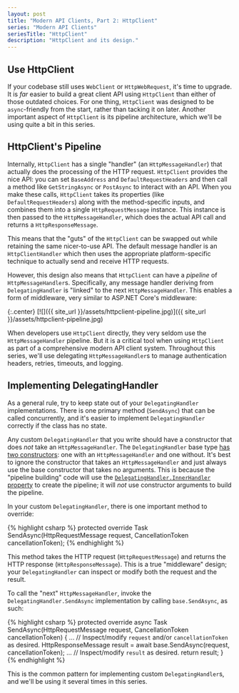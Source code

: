 ```yaml
---
layout: post
title: "Modern API Clients, Part 2: HttpClient"
series: "Modern API Clients"
seriesTitle: "HttpClient"
description: "HttpClient and its design."
---
```


## Use HttpClient

If your codebase still uses `WebClient` or `HttpWebRequest`, it's time to upgrade. It is *far* easier to build a great client API using `HttpClient` than either of those outdated choices. For one thing, `HttpClient` was designed to be `async`-friendly from the start, rather than tacking it on later. Another important aspect of `HttpClient` is its pipeline architecture, which we'll be using quite a bit in this series.

## HttpClient's Pipeline

Internally, `HttpClient` has a single "handler" (an `HttpMessageHandler`) that actually does the processing of the HTTP request. `HttpClient` provides the nice API: you can set `BaseAddress` and `DefaultRequestHeaders` and then call a method like `GetStringAsync` or `PostAsync` to interact with an API. When you make these calls, `HttpClient` takes its properties (like `DefaultRequestHeaders`) along with the method-specific inputs, and combines them into a single `HttpRequestMessage` instance. This instance is then passed to the `HttpMessageHandler`, which does the actual API call and returns a `HttpResponseMessage`.

This means that the "guts" of the `HttpClient` can be swapped out while retaining the same nicer-to-use API. The default message handler is an `HttpClientHandler` which then uses the appropriate platform-specific technique to actually send and receive HTTP requests.

However, this design also means that `HttpClient` can have a *pipeline* of `HttpMessageHandler`s. Specifically, any message handler deriving from `DelegatingHandler` is "linked" to the next `HttpMessageHandler`. This enables a form of middleware, very similar to ASP.NET Core's middleware:

{:.center}
[![]({{ site_url }}/assets/httpclient-pipeline.jpg)]({{ site_url }}/assets/httpclient-pipeline.jpg)

When developers use `HttpClient` directly, they very seldom use the `HttpMessageHandler` pipeline. But it is a critical tool when using `HttpClient` as part of a comprehensive modern API client system. Throughout this series, we'll use delegating `HttpMessageHandler`s to manage authentication headers, retries, timeouts, and logging.

## Implementing DelegatingHandler

As a general rule, try to keep state out of your `DelegatingHandler` implementations. There is one primary method (`SendAsync`) that can be called concurrently, and it's easier to implement `DelegatingHandler` correctly if the class has no state.

Any custom `DelegatingHandler` that you write should have a constructor that does *not* take an `HttpMessageHandler`. The `DelegatingHandler` base type [has two constructors](https://docs.microsoft.com/en-us/dotnet/api/system.net.http.delegatinghandler.-ctor?WT.mc_id=DT-MVP-5000058): one with an `HttpMessageHandler` and one without. It's best to ignore the constructor that takes an `HttpMessageHandler` and just always use the base constructor that takes no arguments. This is because the "pipeline building" code will use the [`DelegatingHandler.InnerHandler` property](https://docs.microsoft.com/en-us/dotnet/api/system.net.http.delegatinghandler.innerhandler?WT.mc_id=DT-MVP-5000058) to create the pipeline; it will *not* use constructor arguments to build the pipeline.

In your custom `DelegatingHandler`, there is one important method to override:

{% highlight csharp %}
protected override Task<HttpResponseMessage> SendAsync(HttpRequestMessage request, CancellationToken cancellationToken);
{% endhighlight %}

This method takes the HTTP request (`HttpRequestMessage`) and returns the HTTP response (`HttpResponseMessage`). This is a true "middleware" design; your `DelegatingHandler` can inspect or modify both the request and the result.

To call the "next" `HttpMessageHandler`, invoke the `DelegatingHandler.SendAsync` implementation by calling `base.SendAsync`, as such:

{% highlight csharp %}
protected override async Task<HttpResponseMessage> SendAsync(HttpRequestMessage request, CancellationToken cancellationToken)
{
  ... // Inspect/modify `request` and/or `cancellationToken` as desired.
  HttpResponseMessage result = await base.SendAsync(request, cancellationToken);
  ... // Inspect/modify `result` as desired.
  return result;
}
{% endhighlight %}

This is the common pattern for implementing custom `DelegatingHandler`s, and we'll be using it several times in this series.
